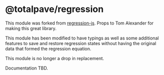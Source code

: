 
# @totalpave/regression

This module was forked from [regression-js](https://github.com/Tom-Alexander/regression-js). Props to Tom Alexander for making this great library.

This module has been modified to have typings as well as some additional features to save and restore regression states without having the original data that formed the regression equation.

This module is no longer a drop in replacement.

Documentation TBD.
